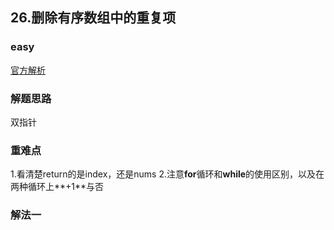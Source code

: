 ## 26.删除有序数组中的重复项

### easy

[官方解析](<https://leetcode-cn.com/problems/remove-duplicates-from-sorted-array/>)

### 解题思路

双指针

### 重难点

1.看清楚return的是index，还是nums
2.注意**for**循环和**while**的使用区别，以及在两种循环上**+1**与否

### 解法一
